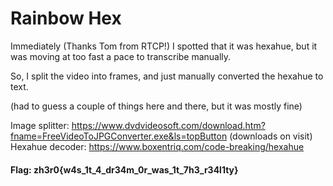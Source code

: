 # Rainbow Hex

Immediately (Thanks Tom from RTCP!) I spotted that it was hexahue, 
but it was moving at too fast a pace to transcribe manually. 

So, I split the video into frames, and just manually converted the hexahue to text. 

(had to guess a couple of things here and there, but it was mostly fine)

Image splitter: https://www.dvdvideosoft.com/download.htm?fname=FreeVideoToJPGConverter.exe&ls=topButton (downloads on visit)
Hexahue decoder: https://www.boxentriq.com/code-breaking/hexahue

#### Flag: zh3r0{w4s_1t_4_dr34m_0r_was_1t_7h3_r34l1ty}
